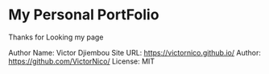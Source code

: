 # My Personal PortFolio

Thanks for Looking my page

Author Name: Victor Djiembou
Site URL: https://victornico.github.io/
Author: https://github.com/VictorNico/
License: MIT